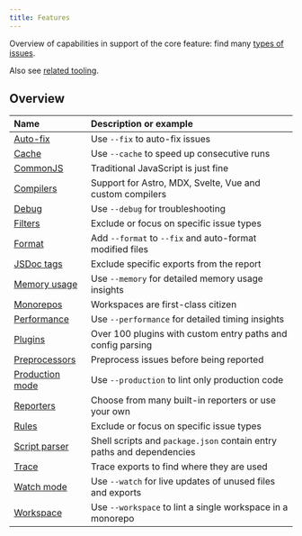 ```yaml
---
title: Features
---
```


Overview of capabilities in support of the core feature: find many [types of
issues][1].

Also see [related tooling][2].

## Overview

| Name                  | Description or example                                                |
| :-------------------- | :-------------------------------------------------------------------- |
| [Auto-fix][3]         | Use `--fix` to auto-fix issues                                        |
| [Cache][4]            | Use `--cache` to speed up consecutive runs                            |
| [CommonJS][5]         | Traditional JavaScript is just fine                                   |
| [Compilers][6]        | Support for Astro, MDX, Svelte, Vue and custom compilers              |
| [Debug][7]            | Use `--debug` for troubleshooting                                     |
| [Filters][8]          | Exclude or focus on specific issue types                              |
| [Format][9]           | Add `--format` to `--fix` and auto-format modified files              |
| [JSDoc tags][10]      | Exclude specific exports from the report                              |
| [Memory usage][11]    | Use `--memory` for detailed memory usage insights                     |
| [Monorepos][12]       | Workspaces are first-class citizen                                    |
| [Performance][13]     | Use `--performance` for detailed timing insights                      |
| [Plugins][14]         | Over 100 plugins with custom entry paths and config parsing           |
| [Preprocessors][15]   | Preprocess issues before being reported                               |
| [Production mode][16] | Use `--production` to lint only production code                       |
| [Reporters][17]       | Choose from many built-in reporters or use your own                   |
| [Rules][18]           | Exclude or focus on specific issue types                              |
| [Script parser][19]   | Shell scripts and `package.json` contain entry paths and dependencies |
| [Trace][20]           | Trace exports to find where they are used                             |
| [Watch mode][21]      | Use `--watch` for live updates of unused files and exports            |
| [Workspace][22]       | Use `--workspace` to lint a single workspace in a monorepo            |

[1]: ../reference/issue-types.md
[2]: ../reference/related.md
[3]: ../features/auto-fix.mdx
[4]: ../reference/cli.md#--cache
[5]: ../guides/working-with-commonjs.md
[6]: ../features/compilers.md
[7]: ../guides/troubleshooting.md#issues-reported-by-knip
[8]: ../features/rules-and-filters.md#filters
[9]: ../features/auto-fix.mdx#format
[10]: ../reference/jsdoc-tsdoc-tags.md
[11]: ../reference/cli.md#--memory
[12]: ../features/monorepos-and-workspaces.md
[13]: ../reference/cli.md#--performance
[14]: ../explanations/plugins.md
[15]: ../features/reporters.md#preprocessors
[16]: ../features/production-mode.md
[17]: ../features/reporters.md
[18]: ../features/rules-and-filters.md#rules
[19]: ../features/script-parser.md
[20]: ../guides/troubleshooting.md#trace
[21]: ../reference/cli.md#--watch
[22]: ../features/monorepos-and-workspaces#lint-a-single-workspace
